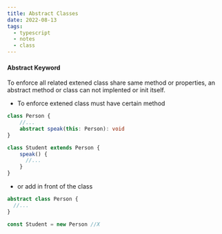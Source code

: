 ```yaml
---
title: Abstract Classes
date: 2022-08-13
tags:
  - typescript
  - notes
  - class
---
```


#### Abstract Keyword
To enforce all related extened class share same method or properties, an abstract method or class can not implented or init itself.

* To enforce extened class must have certain method

```ts
class Person {
    //...
	abstract speak(this: Person): void
}

class Student extends Person {
	speak() {
	  //...
	}
}
```

* or add in front of the class
```ts
abstract class Person {
  //...
}

const Student = new Person //X
```